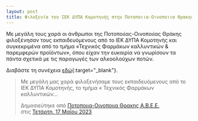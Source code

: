 ```yaml
---
layout: post
title: Φιλοξενία του ΙΕΚ ΔΥΠΑ Κομοτηνής στην Ποτοποιια-Οινοποιια Θρακης Α.Β.Ε.Ε.
---
```


Με μεγάλη τους χαρά οι άνθρωποι της Ποτοποιίας-Οινοποιίας Θράκης φιλοξένησαν τους εκπαιδευόμενους από το ΙΕΚ ΔΥΠΑ Κομοτηνής και συγκεκριμένα από το τμήμα «Τεχνικός Φαρμάκων καλλυντικών & παρεμφερών προϊόντων», όπου είχαν την ευκαιρία να γνωρίσουν τα πάντα σχετικά με τις παραγωγές των αλκοολούχων ποτών.

Διαβάστε τη συνέχεια [εδώ](https://xronos.gr/epikairotita/stin-potopoiia-thrakis-spoydastes-toy-iek-komotinis){:target="_blank"}.


<div id="fb-root"></div>
<script async defer crossorigin="anonymous" src="https://connect.facebook.net/el_GR/sdk.js#xfbml=1&version=v16.0" nonce="PKxnU1F3"></script>

<div class="fb-post" data-href="https://www.facebook.com/Distillerywinerythrace.sa/posts/pfbid03327fNKPrCE9vzqVEzNeecbrTXT8SSFPANEu1rGzoMucYyWGAizwJy4gUphwvXeeMl" data-width="" data-show-text="true"><blockquote cite="https://www.facebook.com/Distillerywinerythrace.sa/posts/696948445567497" class="fb-xfbml-parse-ignore"><p>Με μεγάλη μας χαρά φιλοξενήσαμε τους εκπαιδευόμενους από το ΙΕΚ ΔΥΠΑ Κομοτηνής, το τμήμα « Τεχνικός Φαρμάκων καλλυντικών...</p>Δημοσιεύτηκε από <a href="https://www.facebook.com/Distillerywinerythrace.sa">Ποτοποιια-Οινοποιια Θρακης Α.Β.Ε.Ε.</a> στις&nbsp;<a href="https://www.facebook.com/Distillerywinerythrace.sa/posts/696948445567497">Τετάρτη, 17 Μαΐου 2023</a></blockquote></div>
